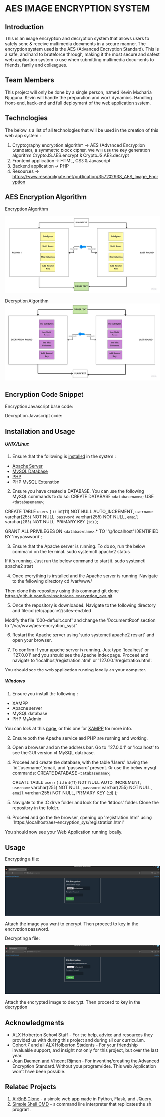 # AES IMAGE ENCRYPTION SYSTEM

## Introduction
This is an image encryption and decryption system that allows users to safely send & receive multimedia documents in a secure manner. The encryption system used is the AES (Advanced Encryption Standard). This is a safe, and hard to bruteforce through, making it the most secure and safest web application system to use when submitting multimedia documents to friends, family and colleagues.

## Team Members
This project will only be done by a single person, named Kevin Macharia Njuguna. Kevin will handle the preparation and work dynamics. Handling front-end, back-end and full deployment of the web application system. 

## Technologies
The below is a list of all technologies that will be used in the creation of this web app system : 
1. Cryptography encryption algorithm → AES (Advanced Encryption Standard), a symmetric block cipher. We will use the key generation algorithm CryptoJS.AES.encrypt & CryptoJS.AES.decrypt
2. Frontend application → HTML, CSS & Javascript
3. Backend application → PHP
4. Resources → https://www.researchgate.net/publication/357232938_AES_Image_Encryption

## AES Encryption Algorithm
Encryption Algorithm

![This is an image](/Images/encrypt_algo.jpg)

Decryption Algorithm
![This is an image](/Images/decrypt_algo.jpg)

## Encryption Code Snippet
Encryption Javascript base code:

<script>
     function encryptFile(event) {
       event.preventDefault();

       const file = document.getElementById("file").files[0];
       const password = document.getElementById("password").value;
       const reader = new FileReader();

       reader.onload = function(event) {
         const content = event.target.result;
         const encrypted = CryptoJS.AES.encrypt(content, password);
         downloadFile(encrypted, file.name);
       }

       reader.readAsText(file);
     }

     function downloadFile(content, filename) {
       const element = document.createElement("a");
       element.setAttribute("href", "data:text/plain;charset=utf-8," + encodeURIComponent(content));
       element.setAttribute("download", filename + ".enc");
       element.style.display = "none";
       document.body.appendChild(element);
       element.click();
       document.body.removeChild(element);
     }
   </script>

Decryption Javascript code:

<script>
     function decryptFile(event) {
       event.preventDefault();

       const file = document.getElementById("file").files[0];
       const password = document.getElementById("password").value;
       const reader = new FileReader();

       reader.onload = function(event) {
         const content = event.target.result;
         const decrypted = CryptoJS.AES.decrypt(content, password);
         downloadFile(decrypted, file.name.replace(".enc", ""));
       }

       reader.readAsText(file);
     }

     function downloadFile(content, filename) {
       const element = document.createElement("a");
       element.setAttribute("href", "data:text/plain;charset=utf-8," + encodeURIComponent(content.toString(CryptoJS.enc.Utf8)));
       element.setAttribute("download", filename);
       element.style.display = "none";
       document.body.appendChild(element);
       element.click();
       document.body.removeChild(element);
     }
</script>

## Installation and Usage

##### UNIX/Linux

1. Ensure that the following is [installed](https://www.cherryservers.com/blog/how-to-install-linux-apache-mysql-and-php-lamp-stack-on-ubuntu-20-04#install-apache) in the system :
* [Apache Server](https://www.cherryservers.com/blog/how-to-install-linux-apache-mysql-and-php-lamp-stack-on-ubuntu-20-04#install-apache)
* [MySQL Database](https://linuxhint.com/install-mysql-linux-mint-ubuntu/) 
* [PHP](https://linuxhint.com/install-php-8-on-linux-mint-20/)
* [PHP MySQL Extenstion](https://www.cherryservers.com/blog/how-to-install-linux-apache-mysql-and-php-lamp-stack-on-ubuntu-20-04#install-mysql)

2. Ensure you have created a DATABASE. You can use the following MySQL commands to do so:
CREATE DATABASE `<databasename>`;
USE `<databasename>`;

CREATE TABLE `users` (
  `id` int(11) NOT NULL AUTO_INCREMENT,
  `username` varchar(255) NOT NULL,
  `password` varchar(255) NOT NULL,
  `email` varchar(255) NOT NULL,
  PRIMARY KEY (`id`)
);

GRANT ALL PRIVILEGES ON `<databasename>`.* TO '<username>'@'localhost' IDENTIFIED BY 'mypassword';

3. Ensure that the Apache server is running. To do so, run the below command on the terminal.
sudo systemctl apache2 status

If it's running. Just run the below command to start it.
sudo systemctl apache2 start

4. Once everything is installed and the Apache server is running. Navigate to the following directory
cd /var/www/

Then clone this repository using this command
git clone https://github.com/kevinnebs/aes-encryption_sys.git

5. Once the repository is downloaded. Navigate to the following directory and file
cd /etc/apache2/sites-enabled

Modify the file '000-default.conf' and change the 'DocumentRoot' section to "/var/www/aes-encryption_sys/"

6. Restart the Apache server using 'sudo systemctl apache2 restart' and open your browser.

7. To confirm if your apache server is running. Just type 'localhost' or '127.0.0.1' and you should see the Apache index page.
   Proceed and navigate to 'localhost/registration.html' or '127.0.0.1/registration.html'.

You should see the web application running locally on your computer.

##### Windows

1. Ensure you install the following :
* XAMPP
* Apache server
* MySQL database
* PHP MyAdmin

You can look at this [page](https://codebriefly.com/how-to-setup-apache-php-mysql-on-windows-10/), or this one for [XAMPP](https://www.techomoro.com/how-to-run-a-php-application-on-windows-10-using-xampp/) for more info.

2. Ensure both the Apache service and PHP are running and working.

3. Open a browser and on the address bar. Go to '127.0.0.1' or 'localhost' to see the GUI version of MySQL database.

4. Proceed and create the database, with the table 'Users' having the 'id','username','email', and 'password' present.
   Or use the below mysql commands:
   CREATE DATABASE `<databasename>`;

   CREATE TABLE `users` (
   `id` int(11) NOT NULL AUTO_INCREMENT,
   `username` varchar(255) NOT NULL,
   `password` varchar(255) NOT NULL,
   `email` varchar(255) NOT NULL,
   PRIMARY KEY (`id`)
   );

5. Navigate to the :C drive folder and look for the 'htdocs' folder. Clone the repository in the folder.

6. Proceed and go the the browser, opening up 'registration.html' using 'https://localhost/aes-encryption_sys/registration.html' 

You should now see your Web Application running locally.

## Usage

Encrypting a file:

![This is an image](/Images/encrypt_tut.jpg)

Attach the image you want to encrypt. Then proceed to key in the encryption password. 

Decrypting a file:

![This is an image](/Images/decrypt_tut.jpg)

Attach the encrypted image to decrypt. Then proceed to key in the decryption

## Acknowledgments

* ALX Holberton School Staff - For the help, advice and resources they provided us with during this project and during all our curriculum.
* Cohort 7 and all ALX Holberton Students - For your friendship, invaluable support, and insight not only for this project, but over the last year.
* [Joan Daemen and Vincent Rijmen](https://www.britannica.com/topic/AES) - For inventing/creating the Advanced Encryption Standard. Without your program/idea. This web Application won't  have been possible.

## Related Projects

1. [AirBnB Clone](https://github.com/kevinnevs/AirBnB_clone_v4) - a simple web app made in Python, Flask, and JQuery.
2. [Simple Shell CMD](https://github.com/kevinnevs/simple_shell) - a command line interpreter that replicates the sh program.